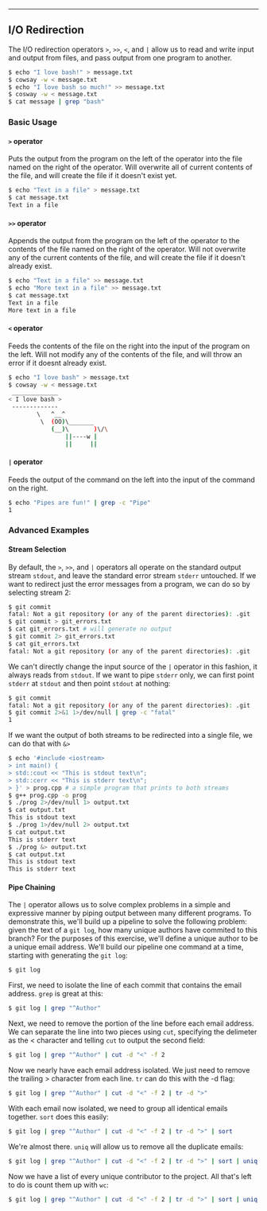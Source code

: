 ---

I/O Redirection
---------------

The I/O redirection operators `>`, `>>`, `<`, and `|`  allow us to read and write input and output from files, and pass output from one program to another.

~~~ bash
$ echo "I love bash!" > message.txt
$ cowsay -w < message.txt
$ echo "I love bash so much!" >> message.txt
$ cosway -w < message.txt
$ cat message | grep "bash"
~~~

<!--more-->

### Basic Usage

#### `>` operator
Puts the output from the program on the left of the operator into the file named on the right of the operator. Will overwrite all of current contents of the file, and will create the file if it doesn't exist yet.

~~~ bash
$ echo "Text in a file" > message.txt
$ cat message.txt
Text in a file
~~~

#### `>>` operator
Appends the output from the program on the left of the operator to the contents of the file named on the right of the operator. Will not overwrite any of the current contents of the file, and will create the file if it doesn't already exist.

~~~ bash
$ echo "Text in a file" >> message.txt
$ echo "More text in a file" >> message.txt
$ cat message.txt 
Text in a file
More text in a file
~~~

#### `<` operator
Feeds the contents of the file on the right into the input of the program on the left. Will not modify any of the contents of the file, and will throw an error if it doesnt already exist.

~~~ bash 
$ echo "I love bash" > message.txt
$ cowsay -w < message.txt
 _____________
< I love bash >
 -------------
        \   ^__^
         \  (OO)\_______
            (__)\       )\/\
                ||----w |
                ||     ||
~~~

#### `|` operator 
Feeds the output of the command on the left into the input of the command on the right. 

~~~ bash
$ echo "Pipes are fun!" | grep -c "Pipe"
1  
~~~

### Advanced Examples 

#### Stream Selection
By default, the `>`, `>>`, and `|` operators all operate on the standard output stream `stdout`, and leave the standard error stream `stderr` untouched. If we want to redirect just the error messages from a program, we can do so by selecting stream 2:

~~~ bash
$ git commit 
fatal: Not a git repository (or any of the parent directories): .git
$ git commit > git_errors.txt
$ cat git_errors.txt # will generate no output
$ git commit 2> git_errors.txt
$ cat git_errors.txt
fatal: Not a git repository (or any of the parent directories): .git
~~~

We can't directly change the input source of the `|` operator in this fashion, it always reads from `stdout`. If we want to pipe `stderr` only, we can first point `stderr` at `stdout` and then point `stdout` at nothing:

~~~ bash
$ git commit 
fatal: Not a git repository (or any of the parent directories): .git
$ git commit 2>&1 1>/dev/null | grep -c "fatal"
1
~~~

If we want the output of both streams to be redirected into a single file, we can do that with `&>`

~~~ bash
$ echo '#include <iostream>
> int main() {
> std::cout << "This is stdout text\n";
> std::cerr << "This is stderr text\n";
> }' > prog.cpp # a simple program that prints to both streams
$ g++ prog.cpp -o prog
$ ./prog 2>/dev/null 1> output.txt
$ cat output.txt
This is stdout text
$ ./prog 1>/dev/null 2> output.txt
$ cat output.txt
This is stderr text
$ ./prog &> output.txt
$ cat output.txt
This is stdout text
This is stderr text
~~~

#### Pipe Chaining
The `|` operator allows us to solve complex problems in a simple and expressive manner by piping output between many different programs. To demonstrate this, we'll build up a pipeline to solve the following problem: given the text of a `git log`, how many unique authors have commited to this branch? For the purposes of this exercise, we'll define a unique author to be a unique email address. We'll build our pipeline one command at a time, starting with generating the `git log`:

~~~ bash
$ git log
~~~

First, we need to isolate the line of each commit that contains the email address. `grep` is great at this:

~~~ bash
$ git log | grep "^Author"
~~~ 

Next, we need to remove the portion of the line before each email address. We can separate the line into two pieces using `cut`, specifying the delimeter as the < character and telling `cut` to output the second field:

~~~ bash
$ git log | grep "^Author" | cut -d "<" -f 2
~~~

Now we nearly have each email address isolated. We just need to remove the trailing > character from each line. `tr` can do this with the -d flag:

~~~ bash
$ git log | grep "^Author" | cut -d "<" -f 2 | tr -d ">"
~~~

With each email now isolated, we need to group all identical emails together. `sort` does this easily:

~~~ bash
$ git log | grep "^Author" | cut -d "<" -f 2 | tr -d ">" | sort
~~~

We're almost there. `uniq` will allow us to remove all the duplicate emails:

~~~ bash
$ git log | grep "^Author" | cut -d "<" -f 2 | tr -d ">" | sort | uniq
~~~

Now we have a list of every unique contributor to the project. All that's left to do is count them up with `wc`:

~~~ bash
$ git log | grep "^Author" | cut -d "<" -f 2 | tr -d ">" | sort | uniq | wc -l
~~~

